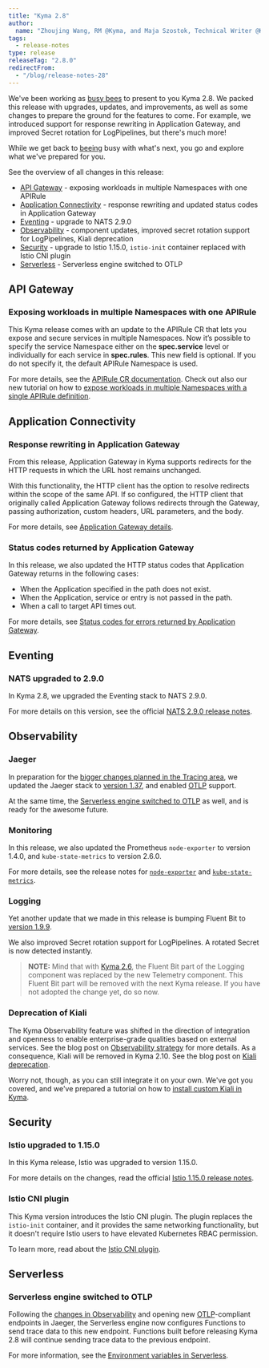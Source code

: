 ```yaml
---
title: "Kyma 2.8"
author:
  name: "Zhoujing Wang, RM @Kyma, and Maja Szostok, Technical Writer @Kyma"
tags:
  - release-notes 
type: release 
releaseTag: "2.8.0"
redirectFrom:
  - "/blog/release-notes-28"
---
```


We've been working as [busy bees](https://www.youtube.com/watch?v=96tOPyuhuJs) to present to you Kyma 2.8. We packed this release with upgrades, updates, and improvements, as well as some changes to prepare the ground for the features to come. For example, we introduced support for response rewriting in Application Gateway, and improved Secret rotation for LogPipelines, but there's much more!

While we get back to [beeing](https://youtu.be/eBMxaOeREHA?t=8) busy with what's next, you go and explore what we've prepared for you.

<!-- overview -->

See the overview of all changes in this release:

- [API Gateway](#api-gateway) - exposing workloads in multiple Namespaces with one APIRule
- [Application Connectivity](#application-connectivity) - response rewriting and updated status codes in Application Gateway
- [Eventing](#eventing) - upgrade to NATS 2.9.0
- [Observability](#observability) - component updates, improved secret rotation support for LogPipelines, Kiali deprecation
- [Security](#security) - upgrade to Istio 1.15.0, `istio-init` container replaced with Istio CNI plugin
- [Serverless](#serverless) - Serverless engine switched to OTLP

## API Gateway

### Exposing workloads in multiple Namespaces with one APIRule

This Kyma release comes with an update to the APIRule CR that lets you expose and secure services in multiple Namespaces. Now it’s possible to specify the service Namespace either on the **spec.service** level or individually for each service in **spec.rules**. This new field is optional. If you do not specify it, the default APIRule Namespace is used. 

For more details, see the [APIRule CR documentation](https://kyma-project.io/docs/kyma/2.8/05-technical-reference/00-custom-resources/apix-01-apirule).
Check out also our new tutorial on how to [expose workloads in multiple Namespaces with a single APIRule definition](https://kyma-project.io/docs/kyma/2.8/03-tutorials/00-api-exposure/apix-09-expose-workloads-multiple-namespaces/).

## Application Connectivity

### Response rewriting in Application Gateway

From this release, Application Gateway in Kyma supports redirects for the HTTP requests in which the URL host remains unchanged.

With this functionality, the HTTP client has the option to resolve redirects within the scope of the same API.
If so configured, the HTTP client that originally called Application Gateway follows redirects through the Gateway, passing authorization, custom headers, URL parameters, and the body.

For more details, see [Application Gateway details](https://kyma-project.io/docs/kyma/2.8/05-technical-reference/ac-01-application-gateway-details/).

### Status codes returned by Application Gateway

In this release, we also updated the HTTP status codes that Application Gateway returns in the following cases:
- When the Application specified in the path does not exist.
- When the Application, service or entry is not passed in the path.
- When a call to target API times out.

For more details, see [Status codes for errors returned by Application Gateway](https://github.com/kyma-project/kyma/blob/release-2.8/components/central-application-gateway/README.md#status-codes-for-errors-returned-by-application-gateway).

## Eventing

### NATS upgraded to 2.9.0

In Kyma 2.8, we upgraded the Eventing stack to NATS 2.9.0.

For more details on this version, see the official [NATS 2.9.0 release notes](https://docs.nats.io/release-notes/whats_new#server-release-v2.9.0).

## Observability

### Jaeger 

In preparation for the [bigger changes planned in the Tracing area](https://github.com/kyma-project/community/tree/main/concepts/observability-strategy/configurable-tracing), we updated the Jaeger stack to [version 1.37](https://github.com/jaegertracing/jaeger/releases/tag/v1.37.0), and enabled [OTLP](https://opentelemetry.io/docs/reference/specification/protocol/) support.

At the same time, the [Serverless engine switched to OTLP](#serverless-engine-switched-to-otlp) as well, and is ready for the awesome future.

### Monitoring 

In this release, we also updated the Prometheus `node-exporter` to version 1.4.0, and `kube-state-metrics` to version 2.6.0.

For more details, see the release notes for [`node-exporter`](https://github.com/prometheus/node_exporter/releases) and [`kube-state-metrics`](https://github.com/kubernetes/kube-state-metrics/releases/tag/v2.6.0).

### Logging 

Yet another update that we made in this release is bumping Fluent Bit to [version 1.9.9](https://fluentbit.io/announcements/v1.9.9/). 

We also improved Secret rotation support for LogPipelines. A rotated Secret is now detected instantly.

> **NOTE:** Mind that with [Kyma 2.6](https://kyma-project.io/blog/2022/8/25/release-notes-26/), the Fluent Bit part of the Logging component was replaced by the new Telemetry component. This Fluent Bit part will be removed with the next Kyma release. If you have not adopted the change yet, do so now. 

### Deprecation of Kiali

The Kyma Observability feature was shifted in the direction of integration and openness to enable enterprise-grade qualities based on external services. 
See the blog post on [Observability strategy](https://kyma-project.io/blog/2022/9/21/observability-strategy) for more details. 
As a consequence, Kiali will be removed in Kyma 2.10. See the blog post on [Kiali deprecation](https://kyma-project.io/blog/2022/10/10/Kiali-deprecation/).

Worry not, though, as you can still integrate it on your own. 
We've got you covered, and we've prepared a tutorial on how to [install custom Kiali in Kyma](https://github.com/kyma-project/examples/blob/main/kiali/README.md).
 
## Security

### Istio upgraded to 1.15.0 

In this Kyma release, Istio was upgraded to version 1.15.0. 

For more details on the changes, read the official [Istio 1.15.0 release notes](https://istio.io/latest/news/releases/1.15.x/announcing-1.15/). 

### Istio CNI plugin

This Kyma version introduces the Istio CNI plugin. The plugin replaces the `istio-init` container, and it provides the same networking functionality, but it doesn't require Istio users to have elevated Kubernetes RBAC permission. 

To learn more, read about the [Istio CNI plugin](https://istio.io/latest/docs/setup/additional-setup/cni/).

## Serverless

### Serverless engine switched to OTLP

Following the [changes in Observability](#jaeger) and opening new [OTLP](https://opentelemetry.io/docs/reference/specification/protocol/)-compliant endpoints in Jaeger, the Serverless engine now configures Functions to send trace data to this new endpoint.
Functions built before releasing Kyma 2.8 will continue sending trace data to the previous endpoint.

For more information, see the [Environment variables in Serverless](https://kyma-project.io/docs/kyma/2.8/05-technical-reference/00-configuration-parameters/svls-02-environment-variables).